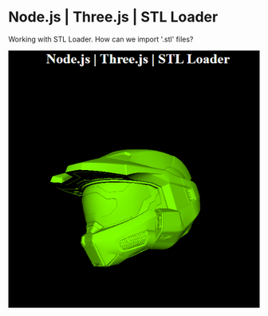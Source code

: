 # Node.js | Three.js | STL Loader

Working with STL Loader.
How can we import '.stl' files?

![halo__img](./public/img/img.png)